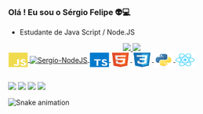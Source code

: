 ### Olá ! Eu sou o Sérgio Felipe :alien::computer:

-  Estudante de Java Script / Node.JS

<div align="center">
  <a href="https://github.com/sergiofrm">
  <img height="180em" src="https://github-readme-stats.vercel.app/api?username=sergiofrm&theme=tokyonight&show_icons=true"/>
  <img height="180em" src="https://github-readme-stats.vercel.app/api/top-langs/?username=sergiofrm&layout=compact&langs_count=7&theme=tokyonight"/>
  </div>



 <div style="display: inline_block">
  <img align="center" alt="Sergo-Js" height="30" width="40" src="https://raw.githubusercontent.com/devicons/devicon/master/icons/javascript/javascript-plain.svg"> 
  <img align="center" alt="Sergio-NodeJS" height="30" width="40" src="https://cdn.jsdelivr.net/gh/devicons/devicon/icons/nodejs/nodejs-plain.svg"">
  <img align="center" alt="Rafa-Ts" height="30" width="40" src="https://raw.githubusercontent.com/devicons/devicon/master/icons/typescript/typescript-plain.svg">                                                                                                                                                 
  <img align="center" alt="Sergio-HTML" height="30" width="40" src="https://raw.githubusercontent.com/devicons/devicon/master/icons/html5/html5-original.svg">
  <img align="center" alt="Sergio-CSS" height="30" width="40" src="https://raw.githubusercontent.com/devicons/devicon/master/icons/css3/css3-original.svg">
  <img align="center" alt="Sergio-Python" height="30" width="40" src="https://raw.githubusercontent.com/devicons/devicon/master/icons/python/python-original.svg">
  <img align="center" alt="Sergio-React" height="30" width="40" src="https://raw.githubusercontent.com/devicons/devicon/master/icons/react/react-original.svg">
 </div>
  
  ##
  
 <div>
   <a href="https://www.linkedin.com/in/s%C3%A9rgio-felipe-melo-6a8211130/" target="_blank"><img src="https://img.shields.io/badge/-LinkedIn-%230077B5?style=for-the-badge&logo=linkedin&logoColor=white" target="_blank"></a>   
   <a href = "mailto:serginho.felipe@hotmail.com"><img src="https://img.shields.io/badge/-Gmail-%23333?style=for-the-badge&logo=gmail&logoColor=white" target="_blank"></a>
    	<a href="https://www.twitch.tv/sergiofrm" target="_blank"><img src="https://img.shields.io/badge/Twitch-9146FF?style=for-the-badge&logo=twitch&logoColor=white" target="_blank"></a>
 	<a href="https://www.instagram.com/sergiofrmelo" target="_blank"><img src="https://img.shields.io/badge/Instagram-E4405F?style=for-the-badge&logo=instagram&logoColor=white" target="_blank"></a>  
  
  
   
   ![Snake animation](https://github.com/sergiofrm/sergiofrm/blob/output/github-contribution-grid-snake.svg)
 </div>
